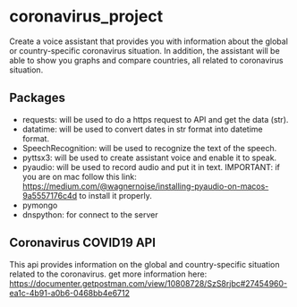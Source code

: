 # coronavirus_project
Create a voice assistant that provides you with information about the global or country-specific coronavirus situation. In addition, the assistant will be able to show you graphs and compare countries, all related to coronavirus situation.

## Packages
* requests: will be used to do a https request to API and get the data (str).
* datatime: will be used to convert dates in str format into datetime format.
* SpeechRecognition: will be used to recognize the text of the speech.
* pyttsx3: will be used to create assistant voice and enable it to speak.
* pyaudio: will be used to record audio and put it in text. IMPORTANT: if you are on mac follow this link: https://medium.com/@wagnernoise/installing-pyaudio-on-macos-9a5557176c4d to install it properly.
* pymongo
* dnspython: for connect to the server

## Coronavirus COVID19 API
This api provides information on the global and country-specific situation related to the coronavirus. get more information here: https://documenter.getpostman.com/view/10808728/SzS8rjbc#27454960-ea1c-4b91-a0b6-0468bb4e6712

